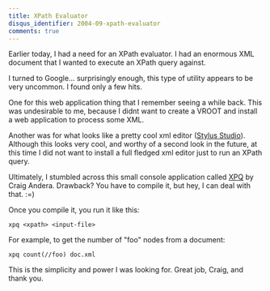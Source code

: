 ```yaml
---
title: XPath Evaluator
disqus_identifier: 2004-09-xpath-evaluator
comments: true
---
```


Earlier today, I had a need for an XPath evaluator. I had an enormous XML document that I wanted to execute an XPath query against.

I turned to Google... surprisingly enough, this type of utility appears to be very uncommon. I found only a few hits.

One for this web application thing that I remember seeing a while back. This was undesirable to me, because I didnt want to create a VROOT and install a web application to process some XML.

Another was for what looks like a pretty cool xml editor ([Stylus Studio][1]). Although this looks very cool, and worthy of a second look in the future, at this time I did not want to install a full fledged xml editor just to run an XPath query.

Ultimately, I stumbled across this small console application called [XPQ][2] by Craig Andera. Drawback? You have to compile it, but hey, I can deal with that. :=)

Once you compile it, you run it like this:

``` console
xpq <xpath> <input-file>
```

For example, to get the number of "foo" nodes from a document:

``` console
xpq count(//foo) doc.xml
```

This is the simplicity and power I was looking for. Great job, Craig, and thank you.

[1]:http://www.stylusstudio.com/
[2]:http://pluralsight.com/blogs/craig/archive/2004/05/25/1420.aspx
